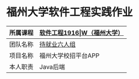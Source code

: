 # 福州大学软件工程实践作业
| 所属课程 | [软件工程1916\|W（福州大学）](https://edu.cnblogs.com/campus/fzu/SoftwareEngineering1916W)              |
| -------- | ------------------------------------------------------------ |
| 团队名称 | [待就业六人组](http://www.cnblogs.com/onlineservice666/)                                                |
| 项目名称 | 福州大学校招平台APP                                                                                     |
| 本人职责 | Java后端                                                                                               |    
